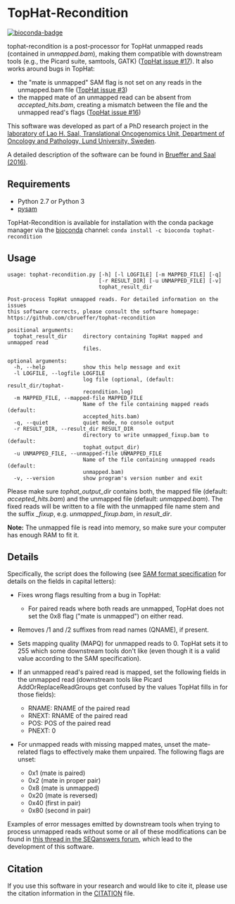 TopHat-Recondition
==================

[![bioconda-badge](https://img.shields.io/badge/install%20with-bioconda-brightgreen.svg?style=flat-square)](http://bioconda.github.io)

tophat-recondition is a post-processor for TopHat unmapped reads (contained in *unmapped.bam*), making them compatible with downstream tools
(e.g., the Picard suite, samtools, GATK) ([TopHat issue #17](https://github.com/infphilo/tophat/issues/17)).  It also works around bugs in TopHat:

- the "mate is unmapped" SAM flag is not set on any reads in the unmapped.bam file ([TopHat issue #3](https://github.com/infphilo/tophat/issues/3))
- the mapped mate of an unmapped read can be absent from *accepted_hits.bam*, creating a mismatch between the file and the unmapped read's flags ([TopHat issue #16](https://github.com/infphilo/tophat/issues/16))

This software was developed as part of a PhD research project in the
[laboratory of Lao H. Saal, Translational Oncogenomics Unit, Department of Oncology and Pathology, Lund University, Sweden](http://www.med.lu.se/saalgroup).

A detailed description of the software can be found in [Brueffer and Saal (2016)](http://dx.doi.org/10.1186/s12859-016-1058-x).


Requirements
------------

- Python 2.7 or Python 3
- [pysam](https://github.com/pysam-developers/pysam)

TopHat-Recondition is available for installation with the conda package manager via the [bioconda](http://bioconda.github.io/) channel: ```conda install -c bioconda tophat-recondition```


Usage
-----

```
usage: tophat-recondition.py [-h] [-l LOGFILE] [-m MAPPED_FILE] [-q]
                             [-r RESULT_DIR] [-u UNMAPPED_FILE] [-v]
                             tophat_result_dir

Post-process TopHat unmapped reads. For detailed information on the issues
this software corrects, please consult the software homepage:
https://github.com/cbrueffer/tophat-recondition

positional arguments:
  tophat_result_dir     directory containing TopHat mapped and unmapped read
                        files.

optional arguments:
  -h, --help            show this help message and exit
  -l LOGFILE, --logfile LOGFILE
                        log file (optional, (default: result_dir/tophat-
                        recondition.log)
  -m MAPPED_FILE, --mapped-file MAPPED_FILE
                        Name of the file containing mapped reads (default:
                        accepted_hits.bam)
  -q, --quiet           quiet mode, no console output
  -r RESULT_DIR, --result_dir RESULT_DIR
                        directory to write unmapped_fixup.bam to (default:
                        tophat_output_dir)
  -u UNMAPPED_FILE, --unmapped-file UNMAPPED_FILE
                        Name of the file containing unmapped reads (default:
                        unmapped.bam)
  -v, --version         show program's version number and exit
```


Please make sure *tophat_output_dir* contains both, the mapped file (default: *accepted_hits.bam*) and the unmapped file (default: *unmapped.bam*).  The fixed
reads will be written to a file with the unmapped file name stem and the suffix *_fixup*, e.g. *unmapped_fixup.bam*, in *result_dir*.

**Note:** The unmapped file is read into memory, so make sure your computer has enough RAM to fit it.


Details
-------

Specifically, the script does the following (see [SAM format specification](http://samtools.github.io/hts-specs/SAMv1.pdf)
for details on the fields in capital letters):

- Fixes wrong flags resulting from a bug in TopHat:
  * For paired reads where both reads are unmapped, TopHat does not set the 0x8 flag ("mate is unmapped") on either read.

- Removes /1 and /2 suffixes from read names (QNAME), if present.

- Sets mapping quality (MAPQ) for unmapped reads to 0.  TopHat sets it to 255 which some downstream tools don't like (even though it is a valid value according to the SAM specification).

- If an unmapped read's paired read is mapped, set the following fields in the unmapped read (downstream tools like Picard AddOrReplaceReadGroups get confused by the values TopHat fills in for those fields):
  * RNAME: RNAME of the paired read
  * RNEXT: RNAME of the paired read
  * POS:   POS of the paired read
  * PNEXT: 0

- For unmapped reads with missing mapped mates, unset the mate-related flags to effectively make them unpaired.  The following flags are unset:
  * 0x1  (mate is paired)
  * 0x2  (mate in proper pair)
  * 0x8  (mate is unmapped)
  * 0x20 (mate is reversed)
  * 0x40 (first in pair)
  * 0x80 (second in pair)

Examples of error messages emitted by downstream tools when trying to process unmapped reads without some or all of these
modifications can be found in [this thread in the SEQanswers forum](http://seqanswers.com/forums/showthread.php?t=28155),
which lead to the development of this software.


Citation
--------

If you use this software in your research and would like to cite it, please use the citation information in the [CITATION](https://github.com/cbrueffer/tophat-recondition/blob/master/CITATION) file.
